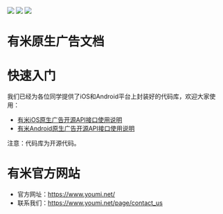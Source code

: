 [![](https://img.shields.io/badge/license-MIT-blue.svg)](LICENSE) [![](https://img.shields.io/badge/android-1.4.6-blue.svg)](https://github.com/youmi/nativead/releases/tag/android-1.4.6) [![](https://img.shields.io/badge/ios-1.1.2-blue.svg)](https://github.com/youmi/nativead/releases/tag/1.1.2)

有米原生广告文档
===========

# 快速入门

我们已经为各位同学提供了iOS和Android平台上封装好的代码库，欢迎大家使用：

* [有米iOS原生广告开源API接口使用说明](YMNativeAdS-iOS)
* [有米Android原生广告开源API接口使用说明](YMNativeAdS-android)

注意：代码库为开源代码。

# 有米官方网站

* 官方网址：https://www.youmi.net/
* 联系我们：https://www.youmi.net/page/contact_us

